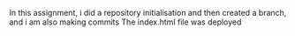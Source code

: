 In this assignment, i did a repository initialisation and then created a branch, and i am also making commits
The index.html file was deployed
